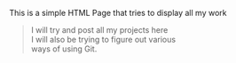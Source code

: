 This is a simple HTML Page that tries to display all my work<br>
> I will try and post all my projects here <br>
> I will also be trying to figure out various <br>
> ways of using Git. <br>


